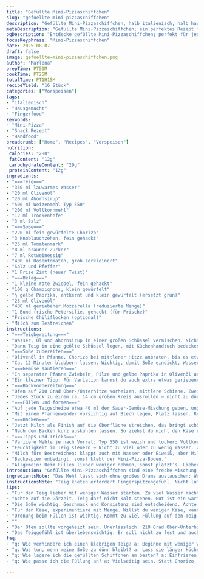 ```yaml
---
title: "Gefüllte Mini-Pizzaschiffchen"
slug: "gefuellte-mini-pizzaschiffchen"
description: "Gefüllte Mini-Pizzaschiffchen, halb italienisch, halb hausgemacht. Weicher Teig, der schön aufgeht, würzige, dicke Chorizo-Hacksoße mit einer Prise Zimt für die Würze, dazu sautiertes Gemüse. Die Käsemenge wird bewusst reduziert, dafür live vom Herd mit frischer Petersilie und Chili verfeinert. Der Rand wird mit Milch bestrichen und gut verschlossen, damit alles schön saftig bleibt. Außerdem improvisiere ich mit Vollkornmehl für etwas Biss und subs Gemüse für saisonalen Geschmack. Behalten Sie Teigkonsistenz im Auge: erkennbar an leicht klebender Oberfläche, nicht zu trocken. Nach etwa 18 Minuten backen goldbraun, dann kurz auskühlen – fertig."
metaDescription: "Gefüllte Mini-Pizzaschiffchen; ein perfektes Rezept für nächstes Fest oder gemütlichen Abend; lecker, saftig und einfach zuzubereiten."
ogDescription: "Entdecke gefüllte Mini-Pizzaschiffchen; perfekt für jeden Anlass; Teig, Chorizo und Gemüse harmonisch vereint."
focusKeyphrase: "Mini-Pizzaschiffchen"
date: 2025-08-07
draft: false
image: gefuellte-mini-pizzaschiffchen.png
author: "Marlena"
prepTime: PT50M
cookTime: PT25M
totalTime: PT1H15M
recipeYield: "16 Stück"
categories: ["Vorspeisen"]
tags:
- "italienisch"
- "Hausgemacht"
- "Fingerfood"
keywords:
- "Mini-Pizza"
- "Snack Rezept"
- "Handfood"
breadcrumb: ["Home", "Recipes", "Vorspeisen"]
nutrition: 
 calories: "280"
 fatContent: "12g"
 carbohydrateContent: "29g"
 proteinContent: "12g"
ingredients:
- "===Teig==="
- "350 ml lauwarmes Wasser"
- "20 ml Olivenöl"
- "20 ml Ahornsirup"
- "500 ml Weizenmehl Typ 550"
- "200 ml Vollkornmehl"
- "12 ml Trockenhefe"
- "3 ml Salz"
- "===Soße==="
- "220 ml fein gewürfelte Chorizo"
- "3 Knoblauchzehen, fein gehackt"
- "25 ml Tomatenmark"
- "8 ml brauner Zucker"
- "7 ml Rotweinessig"
- "400 ml Dosentomaten, grob zerkleinert"
- "Salz und Pfeffer"
- "1 Prise Zimt (neuer Twist)"
- "===Belag==="
- "1 kleine rote Zwiebel, fein gehackt"
- "100 g Champignons, klein gewürfelt"
- "½ gelbe Paprika, entkernt und klein gewürfelt (ersetzt grün)"
- "25 ml Olivenöl"
- "400 ml geriebener Mozzarella (reduzierte Menge)"
- "1 Bund frische Petersilie, gehackt (für Frische)"
- "Frische Chiliflocken (optional)"
- "Milch zum Bestreichen"
instructions:
- "===Teigbereitung==="
- "Wasser, Öl und Ahornsirup in einer großen Schüssel vermischen. Nicht zu heiß, sonst stirbt die Hefe ab – echt wichtig. Danach Mehl, Trockenhefe und Salz in der Rührschüssel vermengen. Erst mit Löffel mischen, dann mit Knethaken oder per Hand ordentlich kneten. Teig wird klebrig und weich sein, keine Sorge. Kneten mindestens 4 Minuten, danach wirkt er elastisch, biegsam – einfach ab und zu fühlen, mehr brauchst nicht."
- "Dann Teig in eine geölte Schüssel legen, mit Küchenhandtuch bedecken. Warm stellen, nicht direkt neben Zugluft oder kaltes Fenster. Nach ca. 1 Stunde sollte er sein Volumen fast verdoppelt haben, fühlt sich fluffig an. Auch Fingerprobe: wenn eingedrückt, soll er langsam zurückfedern."
- "===Soße zubereiten==="
- "Olivenöl in Pfanne. Chorizo bei mittlerer Hitze anbraten, bis es etwas knistert und riecht. Knoblauch kurz dazu, nur anschwitzen, nicht verbrennen – bitter wird’s sonst. Tomatenmark, Zucker, Zimt zugeben, gut verrühren, kommt leichte Tiefe rein. Rotweinessig dazuschütten, 1-2 Minuten köcheln lassen, dann Dosentomaten rein, Herd auf mittel-niedrig runterdrehen."
- "Ca. 12 Minuten blubbern lassen. Wichtig, damit Soße eindickt, Wasser entfällt, Aroma konzentriert sich. Mit Salz und Pfeffer abschmecken. Nicht zu süß, sonst schmeckt das nach Fruchtsaft. Beiseite stellen, bis später verwendet."
- "===Gemüse sautieren==="
- "In separater Pfanne Zwiebeln, Pilze und gelbe Paprika in Olivenöl anschwitzen. Nicht anbrennen – mittlere Hitze und öfter rühren. Gemüse soll weich, aber noch etwas Biss behalten; nicht zu matschig. Nach etwa 8 Minuten, salzen, pfeffern. Direkt in die Soße geben, gut vermischen. So wird die Füllung aromatisch und saftig."
- "Ein kleiner Tipp: Für Variation kannst du auch extra etwas geriebenen Parmesankäse untermengen, gibt mehr Biss. Ich bevorzuge aber Kräuter, Chili, etwas frische Petersilie für Aroma live dazureichen."
- "===Backvorbereitung==="
- "Ofen auf 210 Grad Ober-/Unterhitze vorheizen, mittlere Schiene. Zwei Backbleche mit Backpapier legen. Teig auf bemehlter Fläche noch einmal kurz durchkneten, locker in 16 gleich große Stücke teilen."
- "Jedes Stück zu einem ca. 14 cm großen Kreis ausrollen – nicht zu dünn, sonst bricht der Teig beim Füllen und Backen. Rest mit feuchtem Tuch abdecken, damit sie nicht austrocknen."
- "===Füllen und formen==="
- "Auf jede Teigscheibe etwa 40 ml der Sauer-Gemüse-Mischung geben, ungefähr 25 ml Käse darauf. Rand der Hälfte mit Milch bepinseln – der Kleber – gut andrücken, dass keine Luft mehr rauskommt. Fest festdrücken, sonst platzt’s im Ofen auf."
- "Mit einem Pfannenwender vorsichtig auf Blech legen, Platz lassen. Rest wiederholen."
- "===Backen==="
- "Jetzt Milch als Finish auf die Oberfläche streichen, das bringt schöne Farbe und leicht knusprige Ränder. 18-22 Minuten backen. Schau auf goldgelbe Kruste, satte Bäckchen und eine festere Struktur. Zieht sich zusammen, ist zu hart – kurz raus. Teig soll außen knusprig, innen fluffig sein."
- "Nach dem Backen kurz auskühlen lassen. So ziehst du nicht den Käse raus. Wer möchte, streut noch frische Petersilie drauf oder ein paar Chiliflocken für den Kick. Zum Einfrieren geeignet. Vor dem Aufwärmen im Ofen 15 min bei 180 Grad, hilft Originaltextur zurückholen."
- "===Tipps und Tricks==="
- "Variiere Mehle je nach Vorrat: Typ 550 ist weich und locker; Vollkorn für mehr Biss und Geschmack. Weniger Hefe möglich, aber dann längere Gehzeiten – Geduld! Statt Chorizo hilft auch Merguez oder geräucherte Paprika für die Soße. Wer Pilze nicht mag, nimmt Zucchini oder Aubergine."
- "Feuchtigkeit im Teig steuern – Nicht zu viel oder zu wenig Wasser. Zu feucht, klebt, lässt sich schlecht formen. Zu trocken, bricht schnell. Teig spüren, Erfahrungen machen, nicht nur auf Zahlen schielen."
- "Milch fürs Bestreichen: klappt auch mit Wasser oder Eiweiß, aber Milch ergibt intensive Farbe und zarte Kruste zugleich."
- "Backpapier unbedingt, sonst klebt der Mini-Pizza-Boden."
- "Allgemein: Beim Füllen lieber weniger nehmen, sonst platzt’s. Lieber nach dem ersten Blech nachfüllen und schauen, wie die Textur nach Backen ist."
introduction: "Gefüllte Mini-Pizzaschiffchen sind eine freche Mischung aus Teig, würziger Chorizo-Soße und sautiertem Gemüse. Ich habe in der Vergangenheit oft mit Teig herumexperimentiert, besonders wie viel Wasser sich am besten anfühlt — zu viel, und alles wird klebrig, zu wenig, und man zerreißt sich die Teiglinge beim Formen. Wichtig ist, auf die Elastizität zu schauen und die Textur des Teiges im Auge zu behalten. Bei der Soße setze ich auf die Kombination aus scharfem Knoblauch und der Süße vom braunen Zucker; ein Hauch Zimt gibt eine überraschende Tiefe, die mein Hobbykoch-Herz höher schlagen ließ. Die Gemüsefüllung wiederum balanciert die Würze perfekt aus, sorgt für Frische und Textur. Gut verschlossen halten die Schiffchen alles saftig und kompakt, brechen nicht so schnell."
ingredientsNote: "Das Mehl lässt sich ohne großes Drama austauschen: Weizenmehl Typ 550 gibt weichen, lockeren Teig, Vollkornmehl sorgt für mehr Biss und Volumen. Die Trockenhefe muss unbedingt frisch sein; sonst wird nichts mit dem Aufgehen. Ahornsirup oder Honig bringen leicht andere Noten, ich empfehle, bei einer Sorte zu bleiben, um die Süße konstant zu halten. Olivenöl verleiht Geschmack, ein neutrales Öl wie Rapsöl tut es aber auch. Statt Chorizo kannst du geräucherten Paprika oder Merguez verwenden, das ändert signifikant das Aroma, aber sorgt für dieselbe Würze. Die frische Petersilie am Ende ist ein optionaler, aber wichtiger Geschmacksträger – sie bringt Frische und Farbe. Für das Anstreichen der Ränder funktioniert Milch am besten für braune Kruste, Wasser geht auch, Ei oder Eiweiß sorgen für Glanz."
instructionsNote: "Teig kneten erfordert Fingerspitzengefühl. Nicht luftdicht abdecken, sonst gibt's Schwitzwasser und Teig wird feucht. Wärmequellen sind entscheidend; zu kalt, dann reift die Hefe nicht. Perfekte Gärzeit erkennst du am Volumen und der Fingerprobe: Teig soll leicht zurückfedern. Die Soße darf nicht zu dünn bleiben, sonst läuft alles aus; soll eindicken, bis sie sichtbar bindet und das Chorizoöl aufsteigen lässt – das ist der Moment. Das Gemüse genau richtig weich, also nicht matschig, mit etwas Biss, sonst wird’s beim Backen zu pampig. Beim Formen gilt: weniger is mehr, vorsichtig und mit Milch bepinseln, damit es zusammenklebt. Backzeit und Hitze sind Richtwerte, schau lieber auf Farbe und Festigkeit, Teigplatten müssen goldbraun sein, innen frisch und locker. Direkt aus dem Ofen essen geht zwar, aber besser kurz abkühlen lassen, sonst verbrennt der Käse und die Füllung schmeckt zusammengepresst."
tips:
- "Für den Teig lieber mit weniger Wasser starten. Zu viel Wasser macht ihn klebrig. Wenn du zurückhaltend bist, kannst du Wasser besser dosieren. Nach und nach hinzufügen. Fühle den Teig. Er sollte weich und geschmeidig sein, aber nicht am Finger kleben bleiben. Bei Vollkornmehl vorsichtig sein. Es saugt mehr Wasser auf. Flexibilität beim Mehl hilft."
- "Achte auf die Gärzeit. Teig darf nicht kalt stehen. Gut ist ein warmer Raum, aber Zugluft vermeiden. Fingerprobe ist goldwert; der Teig soll zurückfedern. Ist er zu weich, war die Gärzeit zu kurz. Geht er zu lange, wird er matschig. Gehe regelmäßig nach Gefühl vor. Erfahrung ist Schlüssel."
- "Die Soße wichtig. Geschmack und Konsistenz sind entscheidend. Achte auf das Gemüse, nicht zu lange anbraten. Es soll Biss behalten und nicht matschig werden. Wenn du das Gefühl hast, die Soße ist zu dünn, lass sie länger köcheln. Keinesfalls zu süß. Balance ist beim Würzen alles, weniger Zucker macht oft mehr."
- "Für den Käse, experimentiere mit Menge. Willst du weniger Käse, kann das Aroma des Gemüses mehr zur Geltung kommen. Frische Kräuter oben drauf geben zum Ende des Backens, so bleibt Geschmack erhalten. Anstelle von Mozzarella nutze einfach was da ist. Ziegenkäse bietet auch schöne Aromen. Alternativen sind wertvoll."
- "Ordnung beim Füllen ist wichtig. Kommt zu viel Füllung auf den Teig, platzt es beim Backen. Achte darauf, dass der Rand gut verschlossen ist mit Milch. Eine ruhige Hand hilft beim Andrücken. Und der Pfannenwender zum Umlegen ist praktisch. Achte auf Temperatur, goldbraun ist Ziel."
- ""
- "Der Ofen sollte vorgeheizt sein. Unerlässlich. 210 Grad Ober-Unterhitze ist optimal. Untreue bei der Temperatur kann Nutzen rauben. Schau auf Farbe und Konsistenz – ist der Teig gespannt, ist er perfekt gebacken. Wenn er sich zu stark zusammenzieht, raubt das Freude am Biss. Halte dich an die Details."
- "Das Teiggefühl ist überlebenswichtig. Er soll nicht zu fest und auch nicht zu locker sein. Das Gefühl bleibt auch nach dem Backen wichtig. Knusprige Ränder und die Zusammenhaltung sind entscheidend. Abraten beim zu langen Backen, sonst trocknet alles aus. Timing ist alles."
faq:
- "q: Wie verhindere ich einen klebrigen Teig? a: Beginne mit weniger Wasser und füge nach Bedarf hinzu. Achte auf das Gefühl des Teigs. Kneten bis elastisch ist wichtig. Wenn er klebt, gib beim Kneten mehr Mehl hinzu."
- "q: Was tun, wenn meine Soße zu dünn bleibt? a: Lass sie länger köcheln. Der Geschmack vertieft sich dabei. Wichtig, regelmäßig umrühren. Teste die Konsistenz. Wenn sie eindickt, gut. Dunkle Ergebnisse bringen Aroma."
- "q: Wie lagere ich die gefüllten Schiffchen am besten? a: Einfrieren ist effektiv; danach einfach aufbacken. 180 Grad für 15 Minuten, so bleibt die Textur erhalten. Alternativ gleich frisch genießen. Ein sicherer Genuss."
- "q: Wie passe ich die Füllung an? a: Vielseitig sein. Statt Chorizo, auch Merguez oder nur Gemüse probieren. Zucchini oder Auberginen passen. Bei Käse experimentiere, jedoch lieber weniger als zu viel probieren."

---
```

